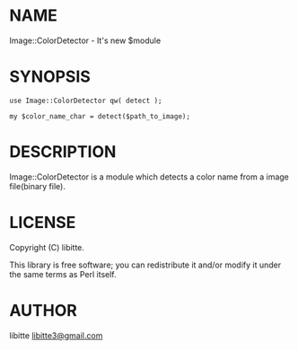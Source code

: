# NAME

Image::ColorDetector - It's new $module

# SYNOPSIS

    use Image::ColorDetector qw( detect );

    my $color_name_char = detect($path_to_image);



# DESCRIPTION

Image::ColorDetector is a module which detects a color name from a image file(binary file).

# LICENSE

Copyright (C) libitte.

This library is free software; you can redistribute it and/or modify
it under the same terms as Perl itself.

# AUTHOR

libitte <libitte3@gmail.com>

